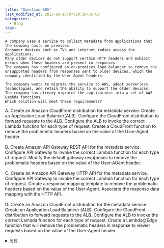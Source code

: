 ```yaml
---
title: "Question-005"
last_modified_at: 2023-06-15T07:20:10-05:00
categories:
  - Blog
tags:
---
```


```
A company uses a service to collect metadata from applications that the company hosts on premises.
Consumer devices such as TVs and internet radios access the applications.
Many older devices do not support certain HTTP headers and exhibit errors when these headers are present in responses.
The company has configured an on-premises load balancer to remove the unsupported headers from responses sent to older devices, which the company identified by the User-Agent headers.

The company wants to migrate the service to AWS, adopt serverless technologies, and retain the ability to support the older devices.
The company has already migrated the applications into a set of AWS Lambda functions.
Which solution will meet these requirements?  
```

A. Create an Amazon CloudFront distribution for metadata service. Create an Application Load Balancer(ALB). Configure the CloudFront distribution to forward requests to the ALB. Configure the ALB to invoke the correct Lambda function for each type of request. Create a CloudFront function to remove the problemetic headers based on the value of the User-Agent header.  
<br/>
B. Create Amazon API Gateway REST API for the metadata service. Configure API Gateway to invoke the correct Lambda function for each type of request. Modify the default gateway resp[onses to remove the problematic headers based on the value of the User-AGent header.  
<br/>
C. Create an Amazon API Gateway HTTP API for the metadata service. Configure API Gateway to invoke the correct Lambda function for each type of request. Create a response mapping template to remove the problematic headers based on the value of the User-Agent. Associate the response data mapping with the HTTP API.  
<br/>
D. Create an Amazon CloudFront distribution for the metadata service. Create an Application Load Balancer (ALB). Configure the CloudFront distribution to forward requests to the ALB. Configure the ALB to invoke the correct Lambda function for each type of request. Create a Lambda@Edge function that will remove the problematic headers in response to viewer requests based on the value of the User-Agent header  

<details>
  <summary>정답</summary>
  A(45%), D(26%), C(16%), B(14%)<br/>
  A와 D의 차이점은 CloudFront function vs Lambda@Edge 임. 이 경우에 CloudFront function 이 더 빠르고 가벼운 방법으로 헤더의 일부 내용을 제거할 수 있음  
  => Examtopics에서는 A를 정답이라고 한 사람이 가장 많은데, Lambda@Edge를 통해서 Header의 일부 정보를 제거할 수 있는 것으로 소개하고 있음  
  ![image](https://github.com/lucky-sugar-park/lucky-sugar-park.github.io/assets/135287235/f147bc21-895f-45e5-8263-a246488a0d36)

</deatils>
